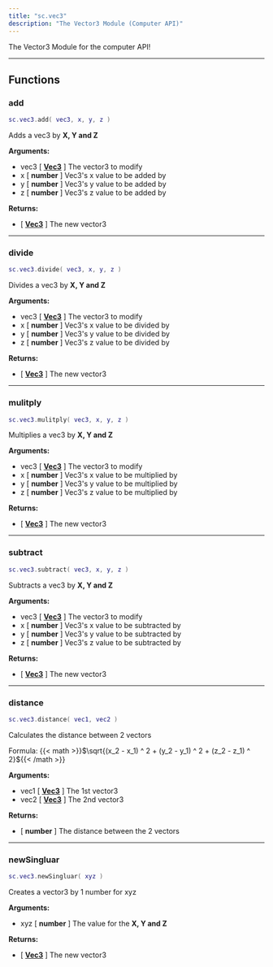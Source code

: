 ```yaml
---
title: "sc.vec3"
description: "The Vector3 Module (Computer API)"
---
```


The Vector3 Module for the computer API!

---

## Functions

### add

```lua
sc.vec3.add( vec3, x, y, z )
```

Adds a vec3 by **X, Y and Z**

**Arguments:**
- vec3 [ **[Vec3](https://scrapmechanicdocs.com/docs/Game-Script-Environment/Userdata/Vec3)** ] The vector3 to modify
- x [ **number** ] Vec3's x value to be added by
- y [ **number** ] Vec3's y value to be added by
- z [ **number** ] Vec3's z value to be added by

**Returns:**
- [ **[Vec3](https://scrapmechanicdocs.com/docs/Game-Script-Environment/Userdata/Vec3)** ] The new vector3

---

### divide

```lua
sc.vec3.divide( vec3, x, y, z )
```

Divides a vec3 by **X, Y and Z**

**Arguments:**
- vec3 [ **[Vec3](https://scrapmechanicdocs.com/docs/Game-Script-Environment/Userdata/Vec3)** ] The vector3 to modify
- x [ **number** ] Vec3's x value to be divided by
- y [ **number** ] Vec3's y value to be divided by
- z [ **number** ] Vec3's z value to be divided by

**Returns:**
- [ **[Vec3](https://scrapmechanicdocs.com/docs/Game-Script-Environment/Userdata/Vec3)** ] The new vector3

---

### mulitply

```lua
sc.vec3.mulitply( vec3, x, y, z )
```

Multiplies a vec3 by **X, Y and Z**

**Arguments:**
- vec3 [ **[Vec3](https://scrapmechanicdocs.com/docs/Game-Script-Environment/Userdata/Vec3)** ] The vector3 to modify
- x [ **number** ] Vec3's x value to be multiplied by
- y [ **number** ] Vec3's y value to be multiplied by
- z [ **number** ] Vec3's z value to be multiplied by

**Returns:**
- [ **[Vec3](https://scrapmechanicdocs.com/docs/Game-Script-Environment/Userdata/Vec3)** ] The new vector3

---

### subtract

```lua
sc.vec3.subtract( vec3, x, y, z )
```

Subtracts a vec3 by **X, Y and Z**

**Arguments:**
- vec3 [ **[Vec3](https://scrapmechanicdocs.com/docs/Game-Script-Environment/Userdata/Vec3)** ] The vector3 to modify
- x [ **number** ] Vec3's x value to be subtracted by
- y [ **number** ] Vec3's y value to be subtracted by
- z [ **number** ] Vec3's z value to be subtracted by

**Returns:**
- [ **[Vec3](https://scrapmechanicdocs.com/docs/Game-Script-Environment/Userdata/Vec3)** ] The new vector3

---

### distance

```lua
sc.vec3.distance( vec1, vec2 )
```

Calculates the distance between 2 vectors

Formula: {{< math >}}$\sqrt{(x_2 - x_1) ^ 2 + (y_2 - y_1) ^ 2 + (z_2 - z_1) ^ 2}${{< /math >}}

**Arguments:**
- vec1 [ **[Vec3](https://scrapmechanicdocs.com/docs/Game-Script-Environment/Userdata/Vec3)** ] The 1st vector3
- vec2 [ **[Vec3](https://scrapmechanicdocs.com/docs/Game-Script-Environment/Userdata/Vec3)** ] The 2nd vector3

**Returns:**
- [ **number** ] The distance between the 2 vectors

---

### newSingluar

```lua
sc.vec3.newSingluar( xyz )
```

Creates a vector3 by 1 number for xyz

**Arguments:**
- xyz [ **number** ] The value for the **X, Y and Z**

**Returns:**
- [ **[Vec3](https://scrapmechanicdocs.com/docs/Game-Script-Environment/Userdata/Vec3)** ] The new vector3
